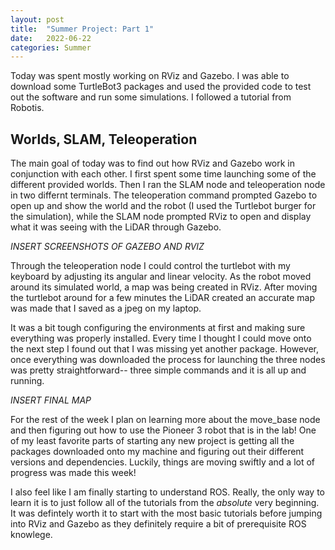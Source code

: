 ```yaml
---
layout: post
title:  "Summer Project: Part 1"
date:   2022-06-22 
categories: Summer
---
```


Today was spent mostly working on RViz and Gazebo. I was able to download some TurtleBot3 packages and used the provided code to test out the software 
and run some simulations. I followed a tutorial from Robotis. 

## Worlds, SLAM, Teleoperation  
The main goal of today was to find out how RViz and Gazebo work in conjunction with each other. I first spent some time launching some of the different 
provided worlds. Then I ran the SLAM node and teleoperation node in two differnt terminals. The teleoperation command prompted Gazebo to open up and 
show the world and the robot (I used the Turtlebot burger for the simulation), while the SLAM node prompted RViz to open and display what it was seeing with
the LiDAR through Gazebo. 

*INSERT SCREENSHOTS OF GAZEBO AND RVIZ* 

Through the teleoperation node I could control the turtlebot with my keyboard by adjusting its angular and linear velocity. As the robot moved around its 
simulated world, a map was being created in RViz. After moving the turtlebot around for a few minutes the LiDAR created an accurate map was made that I saved
as a jpeg on my laptop. 

It was a bit tough configuring the environments at first and making sure everything was properly installed. Every time I thought I could move onto the next 
step I found out that I was missing yet another package. However, once everything was downloaded the process for launching the three nodes was pretty 
straightforward-- three simple commands and it is all up and running. 

*INSERT FINAL MAP* 

For the rest of the week I plan on learning more about the move_base node and then figuring out how to use the Pioneer 3 robot that is in the lab! One of my
least favorite parts of starting any new project is getting all the packages downloaded onto my machine and figuring out their different versions and dependencies. 
Luckily, things are moving swiftly and a lot of progress was made this week!

I also feel like I am finally starting to understand ROS. Really, the only way to learn it is to just follow all of the tutorials from the *absolute* very beginning.
It was defintely worth it to start with the most basic tutorials before jumping into RViz and Gazebo as they definitely require a bit of prerequisite ROS 
knowlege. 
